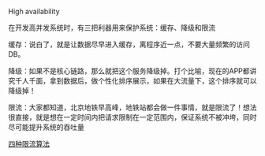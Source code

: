 High availability

在开发高并发系统时，有三把利器用来保护系统：缓存、降级和限流

缓存：说白了，就是让数据尽早进入缓存，离程序近一点，不要大量频繁的访问DB。

降级：如果不是核心链路，那么就把这个服务降级掉。打个比喻，现在的APP都讲究千人千面，拿到数据后，做个性化排序展示，如果在大流量下，这个排序就可以降级掉！

限流：大家都知道，北京地铁早高峰，地铁站都会做一件事情，就是限流了！想法很直接，就是想在一定时间内把请求限制在一定范围内，保证系统不被冲垮，同时尽可能提升系统的吞吐量

[四种限流算法](./quote/limiting.md)
